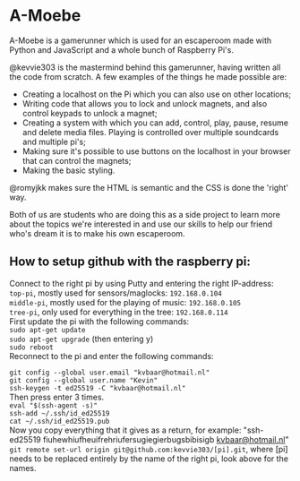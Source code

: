 # A-Moebe

A-Moebe is a gamerunner which is used for an escaperoom made with Python and JavaScript and a whole bunch of Raspberry Pi's.

@kevvie303 is the mastermind behind this gamerunner, having written all the code from scratch. A few examples of the things he made possible are:
* Creating a localhost on the Pi which you can also use on other locations;
* Writing code that allows you to lock and unlock magnets, and also control keypads to unlock a magnet;
* Creating a system with which you can add, control, play, pause, resume and delete media files. Playing is controlled over multiple soundcards and multiple pi's;
* Making sure it's possible to use buttons on the localhost in your browser that can control the magnets;
* Making the basic styling.
  
@romyjkk makes sure the HTML is semantic and the CSS is done the 'right' way.

Both of us are students who are doing this as a side project to learn more about the topics we're interested in and use our skills to help our friend who's dream it is to make his own escaperoom.  

## How to setup github with the raspberry pi:  
Connect to the right pi by using Putty and entering the right IP-address:  
`top-pi`, mostly used for sensors/maglocks: `192.168.0.104`  
`middle-pi`, mostly used for the playing of music: `192.168.0.105`  
`tree-pi`, only used for everything in the tree: `192.168.0.114`  
First update the pi with the following commands:  
`sudo apt-get update`  
`sudo apt-get upgrade` (then entering y)  
`sudo reboot`  
Reconnect to the pi and enter the following commands:  

`git config --global user.email "kvbaar@hotmail.nl"`  
`git config --global user.name "Kevin"`  
`ssh-keygen -t ed25519 -C "kvbaar@hotmail.nl"`  
Then press enter 3 times.  
`eval "$(ssh-agent -s)"`  
`ssh-add ~/.ssh/id_ed25519`  
`cat ~/.ssh/id_ed25519.pub`  
Now you copy everything that it gives as a return, for example: "ssh-ed25519 fiuhewhiufheuifrehriufersugiegierbugsbibisigb kvbaar@hotmail.nl"  
`git remote set-url origin git@github.com:kevvie303/[pi].git`, where [pi] needs to be replaced entirely by the name of the right pi, look above for the names.  

